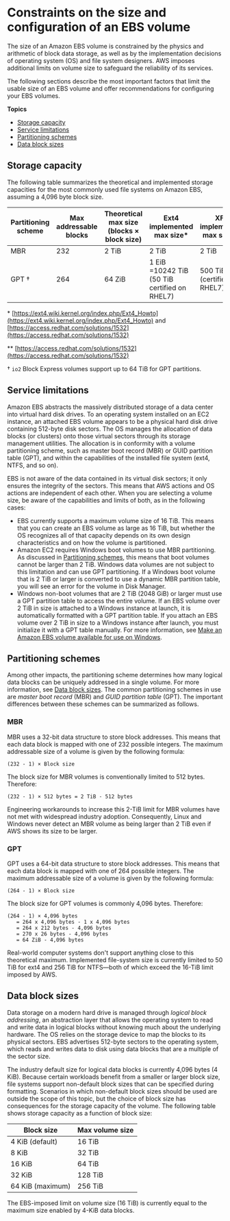 # Constraints on the size and configuration of an EBS volume<a name="volume_constraints"></a>

The size of an Amazon EBS volume is constrained by the physics and arithmetic of block data storage, as well as by the implementation decisions of operating system \(OS\) and file system designers\. AWS imposes additional limits on volume size to safeguard the reliability of its services\.

The following sections describe the most important factors that limit the usable size of an EBS volume and offer recommendations for configuring your EBS volumes\.

**Topics**
+ [Storage capacity](#ebs-storage-capacity)
+ [Service limitations](#aws_limits)
+ [Partitioning schemes](#partitioning)
+ [Data block sizes](#block_size)

## Storage capacity<a name="ebs-storage-capacity"></a>

The following table summarizes the theoretical and implemented storage capacities for the most commonly used file systems on Amazon EBS, assuming a 4,096 byte block size\.


| Partitioning scheme | Max addressable blocks  | Theoretical max size \(blocks × block size\) | Ext4 implemented max size\* | XFS implemented max size\*\* | NTFS implemented max size | Max supported by EBS | 
| --- | --- | --- | --- | --- | --- | --- | 
| MBR | 232 | 2 TiB | 2 TiB | 2 TiB | 2 TiB | 2 TiB | 
| GPT † | 264 |  64 ZiB  | 1 EiB =10242 TiB \(50 TiB certified on RHEL7\) |  500 TiB \(certified on RHEL7\)  | 256 TiB | 16 TiB | 

\* [https://ext4.wiki.kernel.org/index.php/Ext4_Howto](https://ext4.wiki.kernel.org/index.php/Ext4_Howto) and [https://access.redhat.com/solutions/1532](https://access.redhat.com/solutions/1532)

\*\* [https://access.redhat.com/solutions/1532](https://access.redhat.com/solutions/1532)

† `io2` Block Express volumes support up to 64 TiB for GPT partitions\.

## Service limitations<a name="aws_limits"></a>

Amazon EBS abstracts the massively distributed storage of a data center into virtual hard disk drives\. To an operating system installed on an EC2 instance, an attached EBS volume appears to be a physical hard disk drive containing 512\-byte disk sectors\. The OS manages the allocation of data blocks \(or clusters\) onto those virtual sectors through its storage management utilities\. The allocation is in conformity with a volume partitioning scheme, such as master boot record \(MBR\) or GUID partition table \(GPT\), and within the capabilities of the installed file system \(ext4, NTFS, and so on\)\. 

EBS is not aware of the data contained in its virtual disk sectors; it only ensures the integrity of the sectors\. This means that AWS actions and OS actions are independent of each other\. When you are selecting a volume size, be aware of the capabilities and limits of both, as in the following cases: 
+ EBS currently supports a maximum volume size of 16 TiB\. This means that you can create an EBS volume as large as 16 TiB, but whether the OS recognizes all of that capacity depends on its own design characteristics and on how the volume is partitioned\.
+ Amazon EC2 requires Windows boot volumes to use MBR partitioning\. As discussed in [Partitioning schemes](#partitioning), this means that boot volumes cannot be larger than 2 TiB\. Windows data volumes are not subject to this limitation and can use GPT partitioning\. If a Windows boot volume that is 2 TiB or larger is converted to use a dynamic MBR partition table, you will see an error for the volume in Disk Manager\.
+ Windows non\-boot volumes that are 2 TiB \(2048 GiB\) or larger must use a GPT partition table to access the entire volume\. If an EBS volume over 2 TiB in size is attached to a Windows instance at launch, it is automatically formatted with a GPT partition table\. If you attach an EBS volume over 2 TiB in size to a Windows instance after launch, you must initialize it with a GPT table manually\. For more information, see [Make an Amazon EBS volume available for use on Windows](ebs-using-volumes.md)\.

## Partitioning schemes<a name="partitioning"></a>

Among other impacts, the partitioning scheme determines how many logical data blocks can be uniquely addressed in a single volume\. For more information, see [Data block sizes](#block_size)\. The common partitioning schemes in use are *master boot record* \(MBR\) and *GUID partition table* \(GPT\)\. The important differences between these schemes can be summarized as follows\.

### MBR<a name="mbr-partitioning"></a>

MBR uses a 32\-bit data structure to store block addresses\. This means that each data block is mapped with one of 232 possible integers\. The maximum addressable size of a volume is given by the following formula:

```
(232 - 1) × Block size
```

The block size for MBR volumes is conventionally limited to 512 bytes\. Therefore:

```
(232 - 1) × 512 bytes = 2 TiB - 512 bytes
```

Engineering workarounds to increase this 2\-TiB limit for MBR volumes have not met with widespread industry adoption\. Consequently, Linux and Windows never detect an MBR volume as being larger than 2 TiB even if AWS shows its size to be larger\. 

### GPT<a name="gpt-partitioning"></a>

GPT uses a 64\-bit data structure to store block addresses\. This means that each data block is mapped with one of 264 possible integers\. The maximum addressable size of a volume is given by the following formula:

```
(264 - 1) × Block size
```

The block size for GPT volumes is commonly 4,096 bytes\. Therefore:

```
(264 - 1) × 4,096 bytes
   = 264 x 4,096 bytes - 1 x 4,096 bytes
   = 264 x 212 bytes - 4,096 bytes
   = 270 x 26 bytes - 4,096 bytes
   = 64 ZiB - 4,096 bytes
```

Real\-world computer systems don't support anything close to this theoretical maximum\. Implemented file\-system size is currently limited to 50 TiB for ext4 and 256 TiB for NTFS—both of which exceed the 16\-TiB limit imposed by AWS\.

## Data block sizes<a name="block_size"></a>

Data storage on a modern hard drive is managed through *logical block addressing*, an abstraction layer that allows the operating system to read and write data in logical blocks without knowing much about the underlying hardware\. The OS relies on the storage device to map the blocks to its physical sectors\. EBS advertises 512\-byte sectors to the operating system, which reads and writes data to disk using data blocks that are a multiple of the sector size\. 

The industry default size for logical data blocks is currently 4,096 bytes \(4 KiB\)\. Because certain workloads benefit from a smaller or larger block size, file systems support non\-default block sizes that can be specified during formatting\. Scenarios in which non\-default block sizes should be used are outside the scope of this topic, but the choice of block size has consequences for the storage capacity of the volume\. The following table shows storage capacity as a function of block size:


| Block size | Max volume size | 
| --- | --- | 
| 4 KiB \(default\) | 16 TiB | 
| 8 KiB | 32 TiB | 
| 16 KiB | 64 TiB | 
| 32 KiB | 128 TiB | 
| 64 KiB \(maximum\) | 256 TiB | 

The EBS\-imposed limit on volume size \(16 TiB\) is currently equal to the maximum size enabled by 4\-KiB data blocks\.
